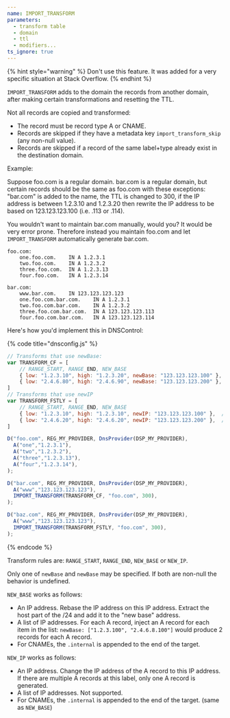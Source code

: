 ```yaml
---
name: IMPORT_TRANSFORM
parameters:
  - transform table
  - domain
  - ttl
  - modifiers...
ts_ignore: true
---
```


{% hint style="warning" %}
Don't use this feature. It was added for a very specific situation at Stack Overflow.
{% endhint %}

`IMPORT_TRANSFORM` adds to the domain the records from another
domain, after making certain transformations and resetting the TTL.

Not all records are copied and transformed:
* The record must be record type A or CNAME.
* Records are skipped if they have a metadata key `import_transform_skip` (any non-null value).
* Records are skipped if a record of the same label+type already exist in the destination domain.

Example:

Suppose foo.com is a regular domain.  bar.com is a regular domain,
but certain records should be the same as foo.com with these
exceptions: "bar.com" is added to the name, the TTL is changed to
300, if the IP address is between 1.2.3.10 and 1.2.3.20 then rewrite
the IP address to be based on 123.123.123.100 (i.e. .113 or .114).

You wouldn't want to maintain bar.com manually, would you?  It would
be very error prone. Therefore instead you maintain foo.com and
let `IMPORT_TRANSFORM` automatically generate bar.com.

```text
foo.com:
    one.foo.com.    IN A 1.2.3.1
    two.foo.com.    IN A 1.2.3.2
    three.foo.com.  IN A 1.2.3.13
    four.foo.com.   IN A 1.2.3.14

bar.com:
    www.bar.com.    IN 123.123.123.123
    one.foo.com.bar.com.    IN A 1.2.3.1
    two.foo.com.bar.com.    IN A 1.2.3.2
    three.foo.com.bar.com.  IN A 123.123.123.113
    four.foo.com.bar.com.   IN A 123.123.123.114
```

Here's how you'd implement this in DNSControl:

{% code title="dnsconfig.js" %}
```javascript
// Transforms that use newBase:
var TRANSFORM_CF = [
    // RANGE_START, RANGE_END, NEW_BASE
    { low: "1.2.3.10", high: "1.2.3.20", newBase: "123.123.123.100" },  //   .10 to .20 rewritten as 123.123.123.100+IP
    { low: "2.4.6.80", high: "2.4.6.90", newBase: "123.123.123.200" },  //   Another rule, just to show that you can have many.
]
// Transforms that use newIP
var TRANSFORM_FSTLY = [
    // RANGE_START, RANGE_END, NEW_BASE
    { low: "1.2.3.10", high: "1.2.3.10", newIP: "123.123.123.100" },  //   .10 is rewritten as 123.123.123.100
    { low: "2.4.6.20", high: "2.4.6.20", newIP: "123.123.123.200" },  //   .20 is rewritten as 123.123.123.200
]

D("foo.com", REG_MY_PROVIDER, DnsProvider(DSP_MY_PROVIDER),
  A("one","1.2.3.1"),
  A("two","1.2.3.2"),
  A("three","1.2.3.13"),
  A("four","1.2.3.14"),
);

D("bar.com", REG_MY_PROVIDER, DnsProvider(DSP_MY_PROVIDER),
  A("www","123.123.123.123"),
  IMPORT_TRANSFORM(TRANSFORM_CF, "foo.com", 300),
);

D("baz.com", REG_MY_PROVIDER, DnsProvider(DSP_MY_PROVIDER),
  A("www","123.123.123.123"),
  IMPORT_TRANSFORM(TRANSFORM_FSTLY, "foo.com", 300),
);
```
{% endcode %}

Transform rules are: `RANGE_START`, `RANGE_END`, `NEW_BASE` or `NEW_IP`.

Only one of `newBase` and `newBase` may be specified. If both are non-null the behavior is undefined.

`NEW_BASE` works as follows:

* An IP address.  Rebase the IP address on this IP address. Extract the host part of the /24 and add it to the "new base" address.
* A list of IP addresses. For each A record, inject an A record for each item in the list: `newBase: ["1.2.3.100", "2.4.6.8.100"]` would produce 2 records for each A record.
* For CNAMEs, the `.internal` is appended to the end of the target.

`NEW_IP` works as follows:

* An IP address.  Change the IP address of the A record to this IP address. If there are multiple A records at this label, only one A record is generated.
* A list of IP addresses. Not supported.
* For CNAMEs, the `.internal` is appended to the end of the target. (same as `NEW_BASE`)
